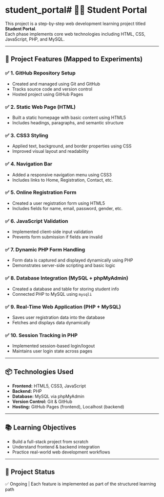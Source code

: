 # student_portal# 🧑‍🎓 Student Portal

This project is a step-by-step web development learning project titled **Student Portal**.  
Each phase implements core web technologies including HTML, CSS, JavaScript, PHP, and MySQL.

---

## 🚀 Project Features (Mapped to Experiments)

### ✅ 1. GitHub Repository Setup
- Created and managed using Git and GitHub
- Tracks source code and version control
- Hosted project using GitHub Pages

### ✅ 2. Static Web Page (HTML)
- Built a static homepage with basic content using HTML5
- Includes headings, paragraphs, and semantic structure

### ✅ 3. CSS3 Styling
- Applied text, background, and border properties using CSS
- Improved visual layout and readability

### ✅ 4. Navigation Bar
- Added a responsive navigation menu using CSS3
- Includes links to Home, Registration, Contact, etc.

### ✅ 5. Online Registration Form
- Created a user registration form using HTML5
- Includes fields for name, email, password, gender, etc.

### ✅ 6. JavaScript Validation
- Implemented client-side input validation
- Prevents form submission if fields are invalid

### ✅ 7. Dynamic PHP Form Handling
- Form data is captured and displayed dynamically using PHP
- Demonstrates server-side scripting and basic logic

### ✅ 8. Database Integration (MySQL + phpMyAdmin)
- Created a database and table for storing student info
- Connected PHP to MySQL using `mysqli`

### ✅ 9. Real-Time Web Application (PHP + MySQL)
- Saves user registration data into the database
- Fetches and displays data dynamically

### ✅ 10. Session Tracking in PHP
- Implemented session-based login/logout
- Maintains user login state across pages

---

## 📦 Technologies Used

- **Frontend:** HTML5, CSS3, JavaScript
- **Backend:** PHP
- **Database:** MySQL via phpMyAdmin
- **Version Control:** Git & GitHub
- **Hosting:** GitHub Pages (frontend), Localhost (backend)

---

## 📚 Learning Objectives

- Build a full-stack project from scratch
- Understand frontend & backend integration
- Practice real-world web development workflows

---

## 📁 Project Status

✅ Ongoing | Each feature is implemented as part of the structured learning path  
